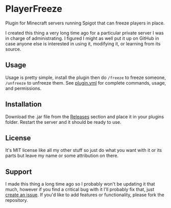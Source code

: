 # PlayerFreeze
Plugin for Minecraft servers running Spigot that can freeze players in place.

I created this thing a very long time ago for a particular private server I was in charge of administrating.
I figured I might as well put it up on GitHub in case anyone else is interested in using it, modifying it, or learning from its source.

## Usage
Usage is pretty simple, install the plugin then do `/freeze` to freeze someone, `/unfreeze` to unfreeze them. See [plugin.yml](https://github.com/evan3334/PlayerFreeze/blob/master/src/main/resources/plugin.yml) for complete commands, usage, and permissions.

## Installation
Download the .jar file from the [Releases](https://github.com/evan3334/PlayerFreeze/releases) section and place it in your plugins folder. Restart the server and it should be ready to use.

## License
It's MIT license like all my other stuff so just do what you want with it or its parts but leave my name or some attribution on there.

## Support
I made this thing a long time ago so I probably won't be updating it that much, however if you find a critical bug with it I'll probably fix that, just [create an issue](https://github.com/evan3334/PlayerFreeze/issues/new). If you'd like to add features or functionality, please fork the repository.
